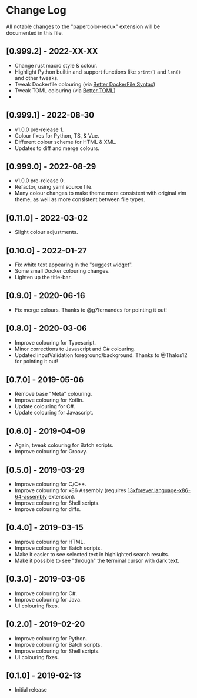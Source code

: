 # Change Log
All notable changes to the "papercolor-redux" extension will be documented in this file.

## [0.999.2] - 2022-XX-XX
- Change rust macro style & colour.
- Highlight Python builtin and support functions like `print()` and `len()` and other tweaks.
- Tweak Dockerfile colouring (via [Better DockerFile Syntax](https://marketplace.visualstudio.com/items?itemName=jeff-hykin.better-dockerfile-syntax))
- Tweak TOML colouring (via [Better TOML](https://marketplace.visualstudio.com/items?itemName=bungcip.better-toml))
-

## [0.999.1] - 2022-08-30
- v1.0.0 pre-release 1.
- Colour fixes for Python, TS, & Vue.
- Different colour scheme for HTML & XML.
- Updates to diff and merge colours.

## [0.999.0] - 2022-08-29
- v1.0.0 pre-release 0.
- Refactor, using yaml source file.
- Many colour changes to make theme more consistent with original vim theme, as
  well as more consistent between file types.

## [0.11.0] - 2022-03-02
- Slight colour adjustments.

## [0.10.0] - 2022-01-27
- Fix white text appearing in the "suggest widget".
- Some small Docker colouring changes.
- Lighten up the title-bar.

## [0.9.0] - 2020-06-16
- Fix merge colours. Thanks to @g7fernandes for pointing it out!

## [0.8.0] - 2020-03-06
- Improve colouring for Typescript.
- Minor corrections to Javascript and C# colouring.
- Updated inputValidation foreground/background. Thanks to @Thalos12 for pointing it out!

## [0.7.0] - 2019-05-06
- Remove base "Meta" colouring.
- Improve colouring for Kotlin.
- Update colouring for C#.
- Update colouring for Javascript.

## [0.6.0] - 2019-04-09
- Again, tweak colouring for Batch scripts.
- Improve colouring for Groovy.

## [0.5.0] - 2019-03-29
- Improve colouring for C/C++.
- Improve colouring for x86 Assembly (requires  [13xforever.language-x86-64-assembly](https://marketplace.visualstudio.com/items?itemName=13xforever.language-x86-64-assembly) extension).
- Improve colouring for Shell scripts.
- Improve colouring for diffs.

## [0.4.0] - 2019-03-15
- Improve colouring for HTML.
- Improve colouring for Batch scripts.
- Make it easier to see selected text in highlighted search results.
- Make it possible to see "through" the terminal cursor with dark text.

## [0.3.0] - 2019-03-06
- Improve colouring for C#.
- Improve colouring for Java.
- UI colouring fixes. 

## [0.2.0] - 2019-02-20
- Improve colouring for Python.
- Improve colouring for Batch scripts.
- Improve colouring for Shell scripts.
- UI colouring fixes. 

## [0.1.0] - 2019-02-13
- Initial release
